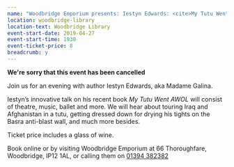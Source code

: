 ```yaml
---
name: "Woodbridge Emporium presents: Iestyn Edwards: <cite>My Tutu Went AWOL</cite> - CANCELLED"
location: woodbridge-library
location-text: Woodbridge Library
event-start-date: 2019-04-27
event-start-time: 1930
event-ticket-price: 8
breadcrumb: y
---
```


**We're sorry that this event has been cancelled**

Join us for an evening with author Iestyn Edwards, aka Madame Galina.

Iestyn’s innovative talk on his recent book <cite>My Tutu Went AWOL</cite> will consist of theatre, music, ballet and more. We will hear about touring Iraq and Afghanistan in a tutu, getting dressed down for drying his tights on the Basra anti-blast wall, and much more besides.

Ticket price includes a glass of wine.

Book online or by visiting Woodbridge Emporium at 66 Thoroughfare, Woodbridge, IP12 1AL, or calling them on [01394 382382](tel:01394382382)
